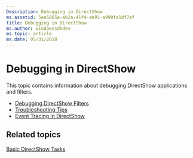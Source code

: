 ```yaml
---
Description: Debugging in DirectShow
ms.assetid: 5ee5865a-ab2a-41f4-ae91-a998fa1df7af
title: Debugging in DirectShow
ms.author: windowssdkdev
ms.topic: article
ms.date: 05/31/2018
---
```


# Debugging in DirectShow

This topic contains information about debugging DirectShow applications and filters.

-   [Debugging DirectShow Filters](debugging-directshow-filters.md)
-   [Troubleshooting Tips](troubleshooting-tips.md)
-   [Event Tracing in DirectShow](event-tracing-in-directshow.md)

## Related topics

<dl> <dt>

[Basic DirectShow Tasks](basic-directshow-tasks.md)
</dt> </dl>

 

 




